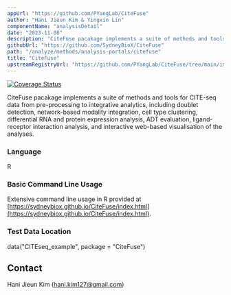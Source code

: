 ```yaml
---
appUrl: "https://github.com/PYangLab/CiteFuse"
author: "Hani Jieun Kim & Yingxin Lin"
componentName: "analysisDetail"
date: "2023-11-08"
description: "CiteFuse pacakage implements a suite of methods and tools for CITE-seq data from pre-processing to integrative analytics, including doublet detection, network-based modality integration, cell type clustering, differential RNA and protein expression analysis, ADT evaluation, ligand-receptor interaction analysis, and interactive web-based visualisation of the analyses."
githubUrl: "https://github.com/SydneyBioX/CiteFuse"
path: "/analyze/methods/analysis-portals/citefuse"
title: "CiteFuse"
upstreamRegistryUrl: "https://github.com/PYangLab/CiteFuse/tree/main/img/main.jpg"
---
```


[![Coverage Status](https://img.shields.io/codecov/c/github/kstreet13/slingshot/master.svg)](https://codecov.io/github/kstreet13/slingshot)

CiteFuse pacakage implements a suite of methods and tools for CITE-seq data from pre-processing to integrative analytics, including doublet detection, network-based modality integration, cell type clustering, differential RNA and protein expression analysis, ADT evaluation, ligand-receptor interaction analysis, and interactive web-based visualisation of the analyses.

### Language

R

### Basic Command Line Usage

Extensive command line usage in R provided at [https://sydneybiox.github.io/CiteFuse/index.html](https://sydneybiox.github.io/CiteFuse/index.html).

### Test Data Location

data("CITEseq_example", package = "CiteFuse")

## Contact

Hani Jieun Kim ([hani.kim127@gmail.com](mailto:hani.kim127@gmail.com))
